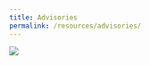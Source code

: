 ```yaml
---
title: Advisories
permalink: /resources/advisories/
---
```


[<img src="https://www.nea.gov.sg/images/default-source/our-serivces/public-cleaniness/sg-clean.png">](https://www.nea.gov.sg/docs/default-source/our-services/public-cleanliness/covid-19/7hygienehabits-english.pdf)
